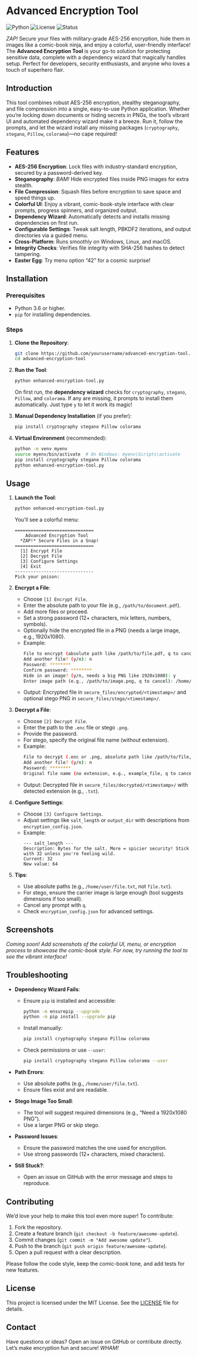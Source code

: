 # Advanced Encryption Tool

![Python](https://img.shields.io/badge/Python-3.6%2B-blue)
![License](https://img.shields.io/badge/License-MIT-green)
![Status](https://img.shields.io/badge/Status-Active-brightgreen)

*ZAP!* Secure your files with military-grade AES-256 encryption, hide them in images like a comic-book ninja, and enjoy a colorful, user-friendly interface! The **Advanced Encryption Tool** is your go-to solution for protecting sensitive data, complete with a dependency wizard that magically handles setup. Perfect for developers, security enthusiasts, and anyone who loves a touch of superhero flair.

## Introduction

This tool combines robust AES-256 encryption, stealthy steganography, and file compression into a single, easy-to-use Python application. Whether you’re locking down documents or hiding secrets in PNGs, the tool’s vibrant UI and automated dependency wizard make it a breeze. Run it, follow the prompts, and let the wizard install any missing packages (`cryptography`, `stegano`, `Pillow`, `colorama`)—no cape required!

## Features

- **AES-256 Encryption**: Lock files with industry-standard encryption, secured by a password-derived key.
- **Steganography**: *BAM!* Hide encrypted files inside PNG images for extra stealth.
- **File Compression**: Squash files before encryption to save space and speed things up.
- **Colorful UI**: Enjoy a vibrant, comic-book-style interface with clear prompts, progress spinners, and organized output.
- **Dependency Wizard**: Automatically detects and installs missing dependencies on first run.
- **Configurable Settings**: Tweak salt length, PBKDF2 iterations, and output directories via a guided menu.
- **Cross-Platform**: Runs smoothly on Windows, Linux, and macOS.
- **Integrity Checks**: Verifies file integrity with SHA-256 hashes to detect tampering.
- **Easter Egg**: Try menu option “42” for a cosmic surprise!

## Installation

### Prerequisites
- Python 3.6 or higher.
- `pip` for installing dependencies.

### Steps
1. **Clone the Repository**:
   ```bash
   git clone https://github.com/yourusername/advanced-encryption-tool.git
   cd advanced-encryption-tool
   ```

2. **Run the Tool**:
   ```bash
   python enhanced-encryption-tool.py
   ```
   On first run, the **dependency wizard** checks for `cryptography`, `stegano`, `Pillow`, and `colorama`. If any are missing, it prompts to install them automatically. Just type `y` to let it work its magic!

3. **Manual Dependency Installation** (if you prefer):
   ```bash
   pip install cryptography stegano Pillow colorama
   ```

4. **Virtual Environment** (recommended):
   ```bash
   python -m venv myenv
   source myenv/bin/activate  # On Windows: myenv\Scripts\activate
   pip install cryptography stegano Pillow colorama
   python enhanced-encryption-tool.py
   ```

## Usage

1. **Launch the Tool**:
   ```bash
   python enhanced-encryption-tool.py
   ```
   You’ll see a colorful menu:
   ```
   ==============================
       Advanced Encryption Tool
     *ZAP!* Secure Files in a Snap!
   ==============================
     [1] Encrypt File
     [2] Decrypt File
     [3] Configure Settings
     [4] Exit
   ------------------------------
   Pick your poison:
   ```

2. **Encrypt a File**:
   - Choose `[1] Encrypt File`.
   - Enter the absolute path to your file (e.g., `/path/to/document.pdf`).
   - Add more files or proceed.
   - Set a strong password (12+ characters, mix letters, numbers, symbols).
   - Optionally hide the encrypted file in a PNG (needs a large image, e.g., 1920x1080).
   - Example:
     ```bash
     File to encrypt (absolute path like /path/to/file.pdf, q to cancel): /home/user/test.txt
     Add another file? (y/n): n
     Password: ********
     Confirm password: ********
     Hide in an image? (y/n, needs a big PNG like 1920x1080): y
     Enter image path (e.g., /path/to/image.png, q to cancel): /home/user/carrier.png
     ```
   - Output: Encrypted file in `secure_files/encrypted/<timestamp>/` and optional stego PNG in `secure_files/stego/<timestamp>/`.

3. **Decrypt a File**:
   - Choose `[2] Decrypt File`.
   - Enter the path to the `.enc` file or stego `.png`.
   - Provide the password.
   - For stego, specify the original file name (without extension).
   - Example:
     ```bash
     File to decrypt (.enc or .png, absolute path like /path/to/file, q to cancel): secure_files/stego/20250504_180303/carrier.png
     Add another file? (y/n): n
     Password: ********
     Original file name (no extension, e.g., example_file, q to cancel): test
     ```
   - Output: Decrypted file in `secure_files/decrypted/<timestamp>/` with detected extension (e.g., `.txt`).

4. **Configure Settings**:
   - Choose `[3] Configure Settings`.
   - Adjust settings like `salt_length` or `output_dir` with descriptions from `encryption_config.json`.
   - Example:
     ```
     --- salt_length ---
     Description: Bytes for the salt. More = spicier security! Stick with 32 unless you're feeling wild.
     Current: 32
     New value: 64
     ```

5. **Tips**:
   - Use absolute paths (e.g., `/home/user/file.txt`, not `file.txt`).
   - For stego, ensure the carrier image is large enough (tool suggests dimensions if too small).
   - Cancel any prompt with `q`.
   - Check `encryption_config.json` for advanced settings.

## Screenshots

*Coming soon! Add screenshots of the colorful UI, menu, or encryption process to showcase the comic-book style. For now, try running the tool to see the vibrant interface!*

## Troubleshooting

- **Dependency Wizard Fails**:
  - Ensure `pip` is installed and accessible:
    ```bash
    python -m ensurepip --upgrade
    python -m pip install --upgrade pip
    ```
  - Install manually:
    ```bash
    pip install cryptography stegano Pillow colorama
    ```
  - Check permissions or use `--user`:
    ```bash
    pip install cryptography stegano Pillow colorama --user
    ```

- **Path Errors**:
  - Use absolute paths (e.g., `/home/user/file.txt`).
  - Ensure files exist and are readable.

- **Stego Image Too Small**:
  - The tool will suggest required dimensions (e.g., “Need a 1920x1080 PNG”).
  - Use a larger PNG or skip stego.

- **Password Issues**:
  - Ensure the password matches the one used for encryption.
  - Use strong passwords (12+ characters, mixed characters).

- **Still Stuck?**:
  - Open an issue on GitHub with the error message and steps to reproduce.

## Contributing

We’d love your help to make this tool even more super! To contribute:
1. Fork the repository.
2. Create a feature branch (`git checkout -b feature/awesome-update`).
3. Commit changes (`git commit -m "Add awesome update"`).
4. Push to the branch (`git push origin feature/awesome-update`).
5. Open a pull request with a clear description.

Please follow the code style, keep the comic-book tone, and add tests for new features.

## License

This project is licensed under the MIT License. See the [LICENSE](LICENSE) file for details.

## Contact

Have questions or ideas? Open an issue on GitHub or contribute directly. Let’s make encryption fun and secure! *WHAM!*